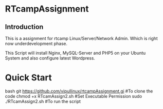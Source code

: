 RTcampAssignment
==================

## Introduction

This is a assignment for rtcamp Linux/Server/Network Admin. Which is right now underdevelopment phase.

This Script will install Nginx, MySQL-Server and PHP5 on your Ubuntu System and also configure latest Wordpress. 


# Quick Start
bash
git https://github.com/vipullinux/rtcampAssignment.gi		      #To clone the code 
chmod +x RTcamAssign2.sh                                              #Set Executable Permission
sudo ./RTcamAssign2.sh                                                #To run the script
